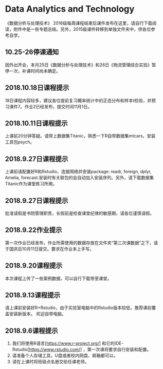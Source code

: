 # Data Analytics and Technology
《数据分析与处理技术》 2016级每周课程结束后课件发布在这里，请自行下载阅读，附件中是一些专题总结。另外，2015级课件转移到单独文件夹中，供各位参考自学。 
## 10.25-26停课通知 
因外出开会，本月25日《数据分析与处理技术》和26日《物流管理综合实验》暂停一次，补课时间尚未确定。

## 2018.10.18日课程提示 
18日课程内容较多，建议各位提前复习概率统计中的正态分布和样本t检验，并预习课件7。作业2已经发布，提交时间11月1日。

## 2018.10.11日课程提示 
上课前20分钟答疑。请带上数据集Titanic，熟悉一下R自带数据集mtcars，安装工具包psych。

## 2018.9.27日课程提示  
上课前请配置好R和Rstudio，连接网络并安装package: readr, foreign, dplyr, Amelia, forecast.安装时有关联包的会自动加入安装序列。另外，请下载数据集Titanic作为课堂练习所用。

## 2018.9.27日课程提示 
批准请假是书院管理职责，长假前是检查课堂纪律的敏感期，请各位谨慎请假。 

## 2018.9.22作业提示 
第一次作业已经发布，作业所需使用的数据存放在文件夹“第三次课数据”之下，请于国庆后10月11日提交。要求在作业本上手写。
## 2018.9.20课程提示 
本次课程上传了一些案例数据，可以自行下载带至课堂。 

## 2018.9.13课程提示  
请上课前安装好R+Rstudio，由于实验室电脑中的Rstudio版本较低，推荐课前覆盖安装新版本。 欢迎自带电脑。


## 2018.9.6课程提示 
1. 我们将使用R语言[https://www.r-project.org/] 和它的IDE-Rstudio[https://www.rstudio.com/] ，第一次课将要求自行安装和配置。  
2. 请准备个人存储工具，U盘或者校内网盘、邮箱都可以。  
3. 请在上课时将班级点名册交给任课老师。 
